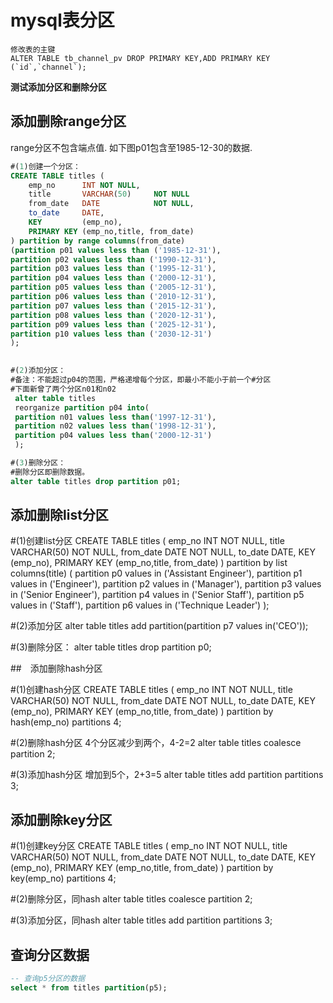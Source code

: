 # mysql表分区

```
修改表的主键
ALTER TABLE tb_channel_pv DROP PRIMARY KEY,ADD PRIMARY KEY (`id`,`channel`);
```

**测试添加分区和删除分区**

## 添加删除range分区

range分区不包含端点值. 如下图p01包含至1985-12-30的数据.

```sql
#(1)创建一个分区：
CREATE TABLE titles (
    emp_no      INT NOT NULL,
    title       VARCHAR(50)     NOT NULL
    from_date   DATE            NOT NULL,
    to_date     DATE,
    KEY         (emp_no),
    PRIMARY KEY (emp_no,title, from_date)
) partition by range columns(from_date)
(partition p01 values less than ('1985-12-31'),
partition p02 values less than ('1990-12-31'),
partition p03 values less than ('1995-12-31'),
partition p04 values less than ('2000-12-31'),
partition p05 values less than ('2005-12-31'),
partition p06 values less than ('2010-12-31'),
partition p07 values less than ('2015-12-31'),
partition p08 values less than ('2020-12-31'),
partition p09 values less than ('2025-12-31'),
partition p10 values less than ('2030-12-31')
);
 

#(2)添加分区：
#备注：不能超过p04的范围，严格递增每个分区，即最小不能小于前一个#分区
#下面新曾了两个分区n01和n02
 alter table titles
 reorganize partition p04 into(
 partition n01 values less than('1997-12-31'),
 partition n02 values less than('1998-12-31'),
 partition p04 values less than('2000-12-31')
 );

#(3)删除分区：
#删除分区即删除数据。
alter table titles drop partition p01; 

```
## 添加删除list分区

#(1)创建list分区
CREATE TABLE titles (
    emp_no      INT NOT NULL,
    title       VARCHAR(50)     NOT NULL,
    from_date   DATE            NOT NULL,
    to_date     DATE,
    KEY         (emp_no),
    PRIMARY KEY (emp_no,title, from_date)
) partition by list columns(title)
(
partition p0 values in ('Assistant Engineer'),
partition p1 values in ('Engineer'),
partition p2 values in ('Manager'),
partition p3 values in ('Senior Engineer'),
partition p4 values in ('Senior Staff'),
partition p5 values in ('Staff'),
partition p6 values in ('Technique Leader')
);


#(2)添加分区
alter table titles add partition(partition p7 values in('CEO'));


#(3)删除分区：
alter table titles drop partition p0;

##　添加删除hash分区

#(1)创建hash分区
CREATE TABLE titles (
    emp_no      INT NOT NULL,
    title       VARCHAR(50)     NOT NULL,
    from_date   DATE            NOT NULL,
    to_date     DATE,
    KEY         (emp_no),
    PRIMARY KEY (emp_no,title, from_date)
) partition by hash(emp_no)
partitions 4;

#(2)删除hash分区
4个分区减少到两个，4-2=2
alter table titles coalesce partition 2; 

#(3)添加hash分区
增加到5个，2+3=5
alter table titles add partition partitions 3;

## 添加删除key分区

#(1)创建key分区
CREATE TABLE titles (
    emp_no      INT NOT NULL,
    title       VARCHAR(50)     NOT NULL,
    from_date   DATE            NOT NULL,
    to_date     DATE,
    KEY         (emp_no),
    PRIMARY KEY (emp_no,title, from_date)
) partition by key(emp_no)
partitions 4;


#(2)删除分区，同hash
alter table titles coalesce partition 2;


#(3)添加分区，同hash
alter table titles add partition partitions 3;

## 查询分区数据

```sql
-- 查询p5分区的数据
select * from titles partition(p5);
```


